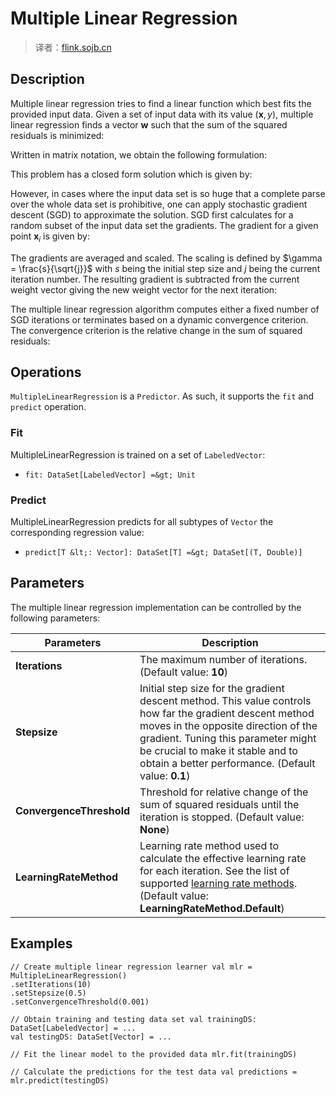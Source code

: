 

# Multiple Linear Regression

> 译者：[flink.sojb.cn](https://flink.sojb.cn/)


## Description

Multiple linear regression tries to find a linear function which best fits the provided input data. Given a set of input data with its value $(\mathbf{x}, y)$, multiple linear regression finds a vector $\mathbf{w}$ such that the sum of the squared residuals is minimized:

Written in matrix notation, we obtain the following formulation:

This problem has a closed form solution which is given by:

However, in cases where the input data set is so huge that a complete parse over the whole data set is prohibitive, one can apply stochastic gradient descent (SGD) to approximate the solution. SGD first calculates for a random subset of the input data set the gradients. The gradient for a given point $\mathbf{x}_i$ is given by:

The gradients are averaged and scaled. The scaling is defined by $\gamma = \frac{s}{\sqrt{j}}$ with $s$ being the initial step size and $j$ being the current iteration number. The resulting gradient is subtracted from the current weight vector giving the new weight vector for the next iteration:

The multiple linear regression algorithm computes either a fixed number of SGD iterations or terminates based on a dynamic convergence criterion. The convergence criterion is the relative change in the sum of squared residuals:

## Operations

`MultipleLinearRegression` is a `Predictor`. As such, it supports the `fit` and `predict` operation.

### Fit

MultipleLinearRegression is trained on a set of `LabeledVector`:

*   `fit: DataSet[LabeledVector] =&gt; Unit`

### Predict

MultipleLinearRegression predicts for all subtypes of `Vector` the corresponding regression value:

*   `predict[T &lt;: Vector]: DataSet[T] =&gt; DataSet[(T, Double)]`

## Parameters

The multiple linear regression implementation can be controlled by the following parameters:

| Parameters | Description |
| --- | --- |
| **Iterations** | The maximum number of iterations. (Default value: **10**) |
| **Stepsize** | Initial step size for the gradient descent method. This value controls how far the gradient descent method moves in the opposite direction of the gradient. Tuning this parameter might be crucial to make it stable and to obtain a better performance. (Default value: **0.1**) |
| **ConvergenceThreshold** | Threshold for relative change of the sum of squared residuals until the iteration is stopped. (Default value: **None**) |
| **LearningRateMethod** | Learning rate method used to calculate the effective learning rate for each iteration. See the list of supported [learning rate methods](optimization.html). (Default value: **LearningRateMethod.Default**) |

## Examples



```
// Create multiple linear regression learner val mlr = MultipleLinearRegression()
.setIterations(10)
.setStepsize(0.5)
.setConvergenceThreshold(0.001)

// Obtain training and testing data set val trainingDS: DataSet[LabeledVector] = ...
val testingDS: DataSet[Vector] = ...

// Fit the linear model to the provided data mlr.fit(trainingDS)

// Calculate the predictions for the test data val predictions = mlr.predict(testingDS)
```



